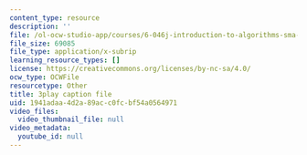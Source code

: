 ```yaml
---
content_type: resource
description: ''
file: /ol-ocw-studio-app/courses/6-046j-introduction-to-algorithms-sma-5503-fall-2005/1941adaa4d2a89acc0fcbf54a0564971_RHyGlha7bjE.srt
file_size: 69085
file_type: application/x-subrip
learning_resource_types: []
license: https://creativecommons.org/licenses/by-nc-sa/4.0/
ocw_type: OCWFile
resourcetype: Other
title: 3play caption file
uid: 1941adaa-4d2a-89ac-c0fc-bf54a0564971
video_files:
  video_thumbnail_file: null
video_metadata:
  youtube_id: null
---
```

